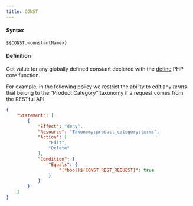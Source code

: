 ```yaml
---
title: CONST
---
```


#### Syntax

`${CONST.<constantName>}`

#### Definition

Get value for any globally defined constant declared with the [define](https://www.php.net/manual/en/function.define.php) PHP core function.

For example, in the following policy we restrict the ability to edit any _terms_ that belong to the “Product Category” taxonomy if a request comes from the RESTful API.

```json
{
    "Statement": [
        {
            "Effect": "deny",
            "Resource": "Taxonomy:product_category:terms",
            "Action": [
                "Edit",
                "Delete"
            ],
            "Condition": {
                "Equals": {
                    "(*bool)${CONST.REST_REQUEST}": true
                }
            }
        }
    ]
}
```